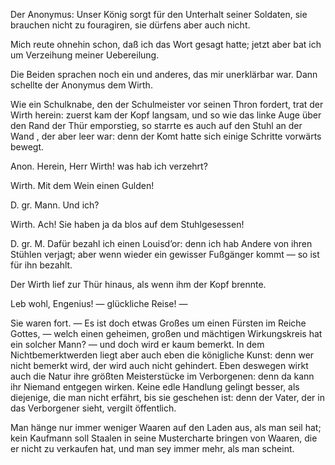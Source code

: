 <a name="44"></a>

Der Anonymus: Unser König sorgt für den Unterhalt seiner 
Soldaten, sie brauchen nicht zu fouragiren, sie dürfens
aber auch nicht.

Mich reute ohnehin schon, daß ich das Wort gesagt hatte;
jetzt aber bat ich um Verzeihung meiner Uebereilung.

Die Beiden sprachen noch ein und anderes, das mir unerklärbar 
war. Dann schellte der Anonymus dem Wirth.

Wie ein Schulknabe, den der Schulmeister vor seinen
Thron fordert, trat der Wirth herein: zuerst kam der Kopf
langsam, und so wie das linke Auge über den Rand der
Thür emporstieg, so starrte es auch auf den Stuhl an der
Wand , der aber leer war: denn der Komt hatte sich einige
Schritte vorwärts bewegt.

Anon. Herein, Herr Wirth! was hab ich verzehrt?

Wirth. Mit dem Wein einen Gulden!

D. gr. Mann. Und ich?

Wirth. Ach! Sie haben ja da blos auf dem Stuhlgesessen!

D. gr. M. Dafür bezahl ich einen Louisd’or: denn ich
hab Andere von ihren Stühlen verjagt; aber wenn wieder
ein gewisser Fußgänger kommt — so ist für ihn bezahlt.

Der Wirth lief zur Thür hinaus, als wenn ihm der
Kopf brennte.

Leb wohl, Engenius! — glückliche Reise! —

Sie waren fort. — Es ist doch etwas Großes um einen
Fürsten im Reiche Gottes, — welch einen geheimen, großen
und mächtigen Wirkungskreis hat ein solcher Mann? — und
doch wird er kaum bemerkt. In dem Nichtbemerktwerden
liegt aber auch eben die königliche Kunst: denn wer nicht
bemerkt wird, der wird auch nicht gehindert. Eben deswegen 
wirkt auch die Natur ihre größten Meisterstücke im Verborgenen: 
denn da kann ihr Niemand entgegen wirken. Keine
edle Handlung gelingt besser, als diejenige, die man nicht
erfährt, bis sie geschehen ist: denn der Vater, der in das
Verborgener sieht, vergilt öffentlich.

Man hänge nur immer weniger Waaren auf den Laden
aus, als man seil hat; kein Kaufmann soll Staalen in
seine Mustercharte bringen von Waaren, die er nicht zu verkaufen 
hat, und man sey immer mehr, als man scheint.

